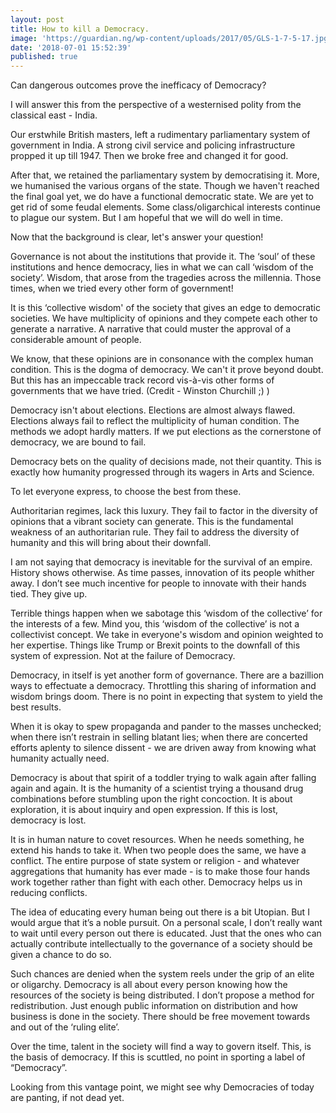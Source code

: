 ```yaml
---
layout: post
title: How to kill a Democracy.
image: 'https://guardian.ng/wp-content/uploads/2017/05/GLS-1-7-5-17.jpg'
date: '2018-07-01 15:52:39'
published: true
---
```

Can dangerous outcomes prove the inefficacy of Democracy?

I will answer this from the perspective of a westernised polity from the classical east - India.

Our erstwhile British masters, left a rudimentary parliamentary system of government in India. A strong civil service and policing infrastructure propped it up till 1947. Then we broke free and changed it for good.

After that, we retained the parliamentary system by democratising it. More, we humanised the various organs of the state. Though we haven't reached the final goal yet, we do have a functional democratic state. We are yet to get rid of some feudal elements. Some class/oligarchical interests continue to plague our system. But I am hopeful that we will do well in time.

Now that the background is clear, let's answer your question!

Governance is not about the institutions that provide it. The ‘soul’ of these institutions and hence democracy, lies in what we can call ‘wisdom of the society’. Wisdom, that arose from the tragedies across the millennia. Those times, when we tried every other form of government!

It is this ‘collective wisdom' of the society that gives an edge to democratic societies. We have multiplicity of opinions and they compete each other to generate a narrative. A narrative that could muster the approval of a considerable amount of people.

We know, that these opinions are in consonance with the complex human condition. This is the dogma of democracy. We can't it prove beyond doubt. But this has an impeccable track record vis-à-vis other forms of governments that we have tried. (Credit - Winston Churchill ;) )

Democracy isn't about elections. Elections are almost always flawed. Elections always fail to reflect the multiplicity of human condition. The methods we adopt hardly matters. If we put elections as the cornerstone of democracy, we are bound to fail.

Democracy bets on the quality of decisions made, not their quantity. This is exactly how humanity progressed through its wagers in Arts and Science.

To let everyone express, to choose the best from these.

Authoritarian regimes, lack this luxury. They fail to factor in the diversity of opinions that a vibrant society can generate. This is the fundamental weakness of an authoritarian rule. They fail to address the diversity of humanity and this will bring about their downfall.

I am not saying that democracy is inevitable for the survival of an empire. History shows otherwise. As time passes, innovation of its people whither away. I don’t see much incentive for people to innovate with their hands tied. They give up.

Terrible things happen when we sabotage this ‘wisdom of the collective’ for the interests of a few. Mind you, this ‘wisdom of the collective’ is not a collectivist concept. We take in everyone's wisdom and opinion weighted to her expertise. Things like Trump or Brexit points to the downfall of this system of expression. Not at the failure of Democracy.

Democracy, in itself is yet another form of governance. There are a bazillion ways to effectuate a democracy. Throttling this sharing of information and wisdom brings doom. There is no point in expecting that system to yield the best results.

When it is okay to spew propaganda and pander to the masses unchecked; when there isn’t restrain in selling blatant lies; when there are concerted efforts aplenty to silence dissent - we are driven away from knowing what humanity actually need.

Democracy is about that spirit of a toddler trying to walk again after falling again and again. It is the humanity of a scientist trying a thousand drug combinations before stumbling upon the right concoction. It is about exploration, it is about inquiry and open expression. If this is lost, democracy is lost.

It is in human nature to covet resources. When he needs something, he extend his hands to take it. When two people does the same, we have a conflict. The entire purpose of state system or religion - and whatever aggregations that humanity has ever made - is to make those four hands work together rather than fight with each other. Democracy helps us in reducing conflicts.

The idea of educating every human being out there is a bit Utopian. But I would argue that it’s a noble pursuit. On a personal scale, I don’t really want to wait until every person out there is educated. Just that the ones who can actually contribute intellectually to the governance of a society should be given a chance to do so.

Such chances are denied when the system reels under the grip of an elite or oligarchy. Democracy is all about every person knowing how the resources of the society is being distributed. I don’t propose a method for redistribution. Just enough public information on distribution and how business is done in the society. There should be free movement towards and out of the ‘ruling elite’.

Over the time, talent in the society will find a way to govern itself. This, is the basis of democracy. If this is scuttled, no point in sporting a label of “Democracy”.

Looking from this vantage point, we might see why Democracies of today are panting, if not dead yet.
